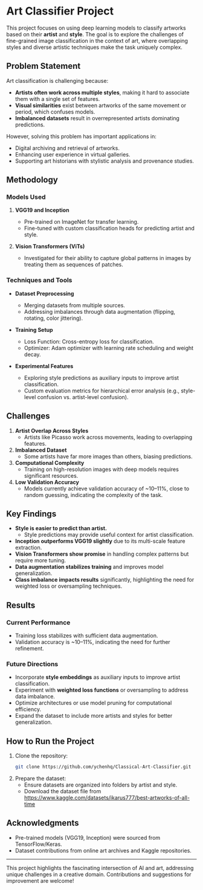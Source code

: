 # Art Classifier Project

This project focuses on using deep learning models to classify artworks based on their **artist** and **style**. The goal is to explore the challenges of fine-grained image classification in the context of art, where overlapping styles and diverse artistic techniques make the task uniquely complex.

## Problem Statement
Art classification is challenging because:
- **Artists often work across multiple styles**, making it hard to associate them with a single set of features.
- **Visual similarities** exist between artworks of the same movement or period, which confuses models.
- **Imbalanced datasets** result in overrepresented artists dominating predictions.

However, solving this problem has important applications in:
- Digital archiving and retrieval of artworks.
- Enhancing user experience in virtual galleries.
- Supporting art historians with stylistic analysis and provenance studies.

## Methodology
### Models Used
1. **VGG19 and Inception**
   - Pre-trained on ImageNet for transfer learning.
   - Fine-tuned with custom classification heads for predicting artist and style.

2. **Vision Transformers (ViTs)**
   - Investigated for their ability to capture global patterns in images by treating them as sequences of patches.

### Techniques and Tools
- **Dataset Preprocessing**
  - Merging datasets from multiple sources.
  - Addressing imbalances through data augmentation (flipping, rotating, color jittering).

- **Training Setup**
  - Loss Function: Cross-entropy loss for classification.
  - Optimizer: Adam optimizer with learning rate scheduling and weight decay.

- **Experimental Features**
  - Exploring style predictions as auxiliary inputs to improve artist classification.
  - Custom evaluation metrics for hierarchical error analysis (e.g., style-level confusion vs. artist-level confusion).

## Challenges
1. **Artist Overlap Across Styles**
   - Artists like Picasso work across movements, leading to overlapping features.
2. **Imbalanced Dataset**
   - Some artists have far more images than others, biasing predictions.
3. **Computational Complexity**
   - Training on high-resolution images with deep models requires significant resources.
4. **Low Validation Accuracy**
   - Models currently achieve validation accuracy of ~10–11%, close to random guessing, indicating the complexity of the task.

## Key Findings
- **Style is easier to predict than artist.**
  - Style predictions may provide useful context for artist classification.
- **Inception outperforms VGG19 slightly** due to its multi-scale feature extraction.
- **Vision Transformers show promise** in handling complex patterns but require more tuning.
- **Data augmentation stabilizes training** and improves model generalization.
- **Class imbalance impacts results** significantly, highlighting the need for weighted loss or oversampling techniques.

## Results
### Current Performance
- Training loss stabilizes with sufficient data augmentation.
- Validation accuracy is ~10–11%, indicating the need for further refinement.

### Future Directions
- Incorporate **style embeddings** as auxiliary inputs to improve artist classification.
- Experiment with **weighted loss functions** or oversampling to address data imbalance.
- Optimize architectures or use model pruning for computational efficiency.
- Expand the dataset to include more artists and styles for better generalization.

## How to Run the Project
1. Clone the repository:
   ```bash
   git clone https://github.com/ychenhq/Classical-Art-Classifier.git
   ```
2. Prepare the dataset:
   - Ensure datasets are organized into folders by artist and style.
   - Download the dataset file from
     https://www.kaggle.com/datasets/ikarus777/best-artworks-of-all-time

## Acknowledgments
- Pre-trained models (VGG19, Inception) were sourced from TensorFlow/Keras.
- Dataset contributions from online art archives and Kaggle repositories.

---
This project highlights the fascinating intersection of AI and art, addressing unique challenges in a creative domain. Contributions and suggestions for improvement are welcome!
